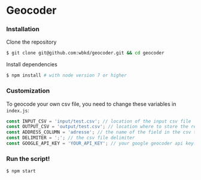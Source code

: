 # Geocoder

### Installation

Clone the repository

```bash
$ git clone git@github.com:wbkd/geocoder.git && cd geocoder
```

Install dependencies

```bash
$ npm install # with node version 7 or higher
```

### Customization

To geocode your own csv file, you need to change these variables in `index.js`:

```javascript
const INPUT_CSV = 'input/test.csv'; // location of the input csv file
const OUTPUT_CSV = 'output/test.csv'; // location where to store the result
const ADDRESS_COLUMN = 'adresse'; // the name of the field in the csv that stores the address string
const DELIMITER = ';'; // the csv file delimiter
const GOOGLE_API_KEY = 'YOUR_API_KEY'; // your google geocoder api key: https://developers.google.com/maps/documentation/geocoding/start?hl=de#get-a-key
```

### Run the script!

```bash
$ npm start
```
